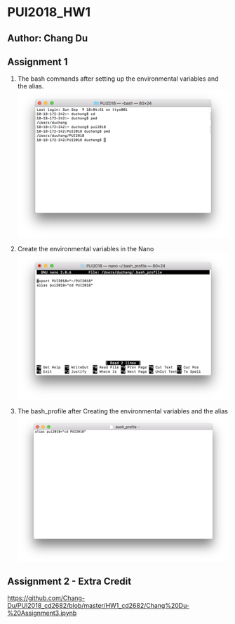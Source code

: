 # PUI2018_HW1
## Author: Chang Du

## Assignment 1
1. The bash commands after setting up the environmental variables and the alias.
![bash](https://github.com/Chang-Du/PUI2018_cd2682/blob/master/HW1_cd2682/1.png)

2. Create the environmental variables in the Nano
![Nano](https://github.com/Chang-Du/PUI2018_cd2682/blob/master/HW1_cd2682/2.png)

3. The bash_profile after Creating the environmental variables and the alias
![bash_profile](https://github.com/Chang-Du/PUI2018_cd2682/blob/master/HW1_cd2682/3.png)

## Assignment 2 - Extra Credit
https://github.com/Chang-Du/PUI2018_cd2682/blob/master/HW1_cd2682/Chang%20Du-%20Assignment3.ipynb
